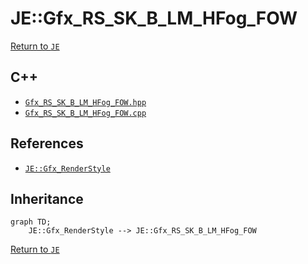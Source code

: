# JE::Gfx_RS_SK_B_LM_HFog_FOW

[Return to `JE`](/docs/je.md)

## C++

- [`Gfx_RS_SK_B_LM_HFog_FOW.hpp`](/src/je/Gfx_RS_SK_B_LM_HFog_FOW.hpp)
- [`Gfx_RS_SK_B_LM_HFog_FOW.cpp`](/src/je/Gfx_RS_SK_B_LM_HFog_FOW.cpp)

## References

- [`JE::Gfx_RenderStyle`](/docs/je/Gfx_RenderStyle.md)

## Inheritance

```mermaid
graph TD;
    JE::Gfx_RenderStyle --> JE::Gfx_RS_SK_B_LM_HFog_FOW
```

[Return to `JE`](/docs/je.md)